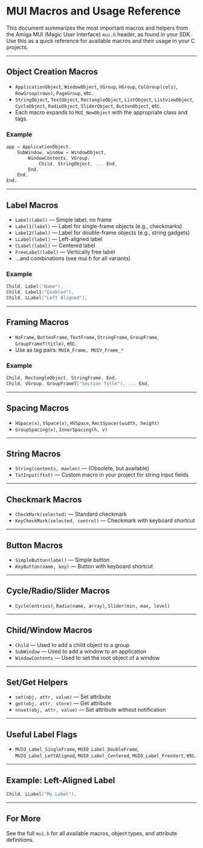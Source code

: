 # MUI Macros and Usage Reference

This document summarizes the most important macros and helpers from the Amiga MUI (Magic User Interface) `mui.h` header, as found in your SDK. Use this as a quick reference for available macros and their usage in your C projects.

---

## Object Creation Macros

- `ApplicationObject`, `WindowObject`, `VGroup`, `HGroup`, `ColGroup(cols)`, `RowGroup(rows)`, `PageGroup`, etc.
- `StringObject`, `TextObject`, `RectangleObject`, `ListObject`, `ListviewObject`, `CycleObject`, `RadioObject`, `SliderObject`, `ButtonObject`, etc.
- Each macro expands to `MUI_NewObject` with the appropriate class and tags.

### Example
```c
app = ApplicationObject,
    SubWindow, window = WindowObject,
        WindowContents, VGroup,
            Child, StringObject, ... End,
        End,
    End,
End;
```

---

## Label Macros

- `Label(label)` — Simple label, no frame
- `Label1(label)` — Label for single-frame objects (e.g., checkmarks)
- `Label2(label)` — Label for double-frame objects (e.g., string gadgets)
- `LLabel(label)` — Left-aligned label
- `CLabel(label)` — Centered label
- `FreeLabel(label)` — Vertically free label
- ...and combinations (see mui.h for all variants)

### Example
```c
Child, Label("Name"),
Child, Label1("Enabled"),
Child, LLabel("Left Aligned"),
```

---

## Framing Macros

- `NoFrame`, `ButtonFrame`, `TextFrame`, `StringFrame`, `GroupFrame`, `GroupFrameT(title)`, etc.
- Use as tag pairs: `MUIA_Frame, MUIV_Frame_*`

### Example
```c
Child, RectangleObject, StringFrame, End,
Child, VGroup, GroupFrameT("Section Title"), ... End,
```

---

## Spacing Macros

- `HSpace(x)`, `VSpace(x)`, `HVSpace`, `RectSpacer(width, height)`
- `GroupSpacing(x)`, `InnerSpacing(h, v)`

---

## String Macros

- `String(contents, maxlen)` — (Obsolete, but available)
- `TxtInput(ftxt)` — Custom macro in your project for string input fields

---

## Checkmark Macros

- `CheckMark(selected)` — Standard checkmark
- `KeyCheckMark(selected, control)` — Checkmark with keyboard shortcut

---

## Button Macros

- `SimpleButton(label)` — Simple button
- `KeyButton(name, key)` — Button with keyboard shortcut

---

## Cycle/Radio/Slider Macros

- `Cycle(entries)`, `Radio(name, array)`, `Slider(min, max, level)`

---

## Child/Window Macros

- `Child` — Used to add a child object to a group
- `SubWindow` — Used to add a window to an application
- `WindowContents` — Used to set the root object of a window

---

## Set/Get Helpers

- `set(obj, attr, value)` — Set attribute
- `get(obj, attr, store)` — Get attribute
- `nnset(obj, attr, value)` — Set attribute without notification

---

## Useful Label Flags

- `MUIO_Label_SingleFrame`, `MUIO_Label_DoubleFrame`, `MUIO_Label_LeftAligned`, `MUIO_Label_Centered`, `MUIO_Label_FreeVert`, etc.

---

## Example: Left-Aligned Label
```c
Child, LLabel("My Label"),
```

---

## For More
See the full `mui.h` for all available macros, object types, and attribute definitions.

